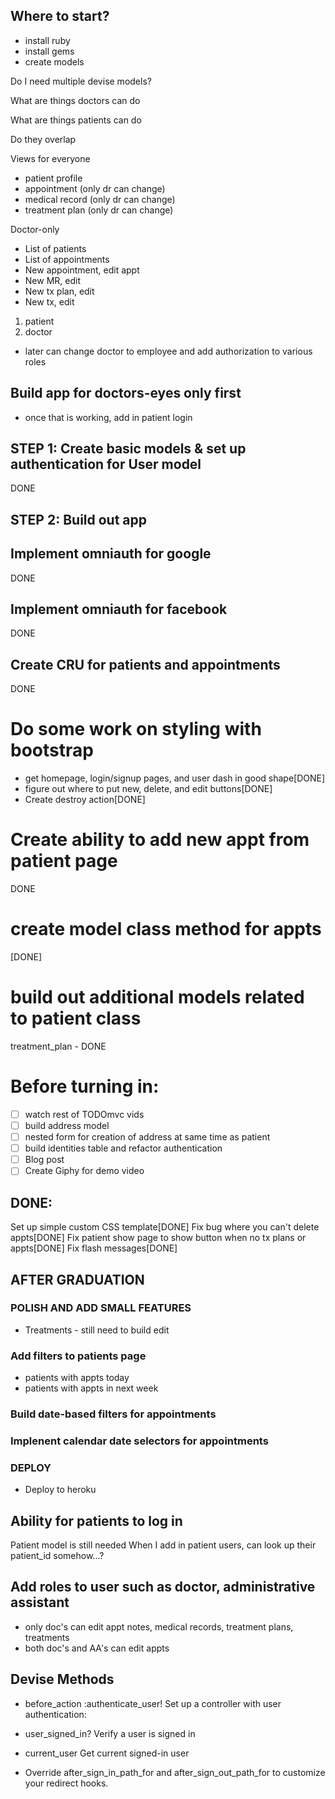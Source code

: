 ## Where to start?

- install ruby
- install gems
- create models

Do I need multiple devise models?

What are things doctors can do

What are things patients can do

Do they overlap

Views for everyone
- patient profile
- appointment (only dr can change)
- medical record (only dr can change)
- treatment plan (only dr can change)

Doctor-only
- List of patients
- List of appointments
- New appointment, edit appt
- New MR, edit
- New tx plan, edit
- New tx, edit

1) patient
2) doctor
- later can change doctor to employee and add authorization to various roles

## Build app for doctors-eyes only first
- once that is working, add in patient login

## STEP 1: Create basic models & set up authentication for User model
DONE

## STEP 2: Build out app

## Implement omniauth for google
DONE

## Implement omniauth for facebook
DONE

## Create CRU for patients and appointments
DONE

# Do some work on styling with bootstrap
- get homepage, login/signup pages, and user dash in good shape[DONE]
- figure out where to put new, delete, and edit buttons[DONE]
- Create destroy action[DONE]

# Create ability to add new appt from patient page
DONE

# create model class method for appts
[DONE]

# build out additional models related to patient class
treatment_plan - DONE

# Before turning in:
- [ ] watch rest of TODOmvc vids
- [ ] build address model
- [ ] nested form for creation of address at same time as patient
- [ ] build identities table and refactor authentication
- [ ] Blog post
- [ ] Create Giphy for demo video

## DONE:
Set up simple custom CSS template[DONE]
Fix bug where you can't delete appts[DONE]
Fix patient show page to show button when no tx plans or appts[DONE]
Fix flash messages[DONE]

## AFTER GRADUATION
### POLISH AND ADD SMALL FEATURES
- Treatments - still need to build edit

### Add filters to patients page
- patients with appts today
- patients with appts in next week

### Build date-based filters for appointments

### Implenent calendar date selectors for appointments

### DEPLOY
- Deploy to heroku

## Ability for patients to log in
Patient model is still needed
When I add in patient users, can look up their patient_id somehow...?

## Add roles to user such as doctor, administrative assistant
- only doc's can edit appt notes, medical records, treatment plans, treatments
- both doc's and AA's can edit appts

## Devise Methods

* before_action :authenticate_user!           Set up a controller with user authentication:
* user_signed_in?                             Verify a user is signed in
* current_user                                Get current signed-in user

* Override after_sign_in_path_for and after_sign_out_path_for to customize your redirect hooks.
